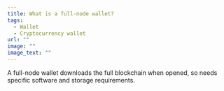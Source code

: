 ```yaml
---
title: What is a full-node wallet?
tags:
  - Wallet
  - Cryptocurrency wallet
url: ""
image: ""
image_text: ""
---
```



A full-node wallet downloads the full blockchain when opened, so needs specific software and storage requirements.
